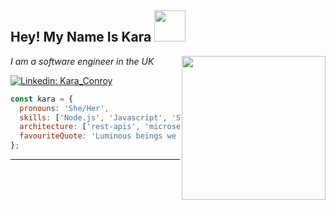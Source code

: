 <h2> Hey! My Name Is Kara <img src="https://media.giphy.com/media/hSpbzYMalKjTS81Rlm/giphy.gif" width="50"></h2>
<img align='right' src="https://media.giphy.com/media/QTfX9Ejfra3ZmNxh6B/giphy.gif" width="230">
<p><em>I am a software engineer in the UK
</em></p>

[![Linkedin: Kara_Conroy](https://img.shields.io/badge/-Kara_Conroy-blue?style=flat-square&logo=Linkedin&logoColor=white&link=https://www.linkedin.com/in/kara-conroy-41814680/)](https://www.linkedin.com/in/kara-conroy-41814680/)

```javascript
const kara = {
  pronouns: 'She/Her',
  skills: ['Node.js', 'Javascript', 'SQL', 'AWS', 'Docker'],
  architecture: ['rest-apis', 'microservices', 'relational-databases'],
  favouriteQuote: 'Luminous beings we are, not this crude matter. -- Yoda',
};
```

---

